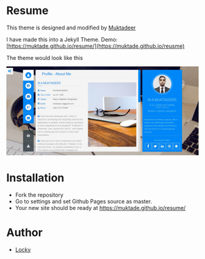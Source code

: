 # Resume

This theme is designed and modified by [Muktadeer](https://github.com/muktade)

I have made this into a Jekyll Theme. Demo: [https://muktade.github.io/resume/](https://muktade.github.io/reusme)

The theme would look like this 

![Demo](/images/demo.png)


# Installation

- Fork the repository
- Go to settings and set Github Pages source as master.
- Your new site should be ready at https://muktade.github.io/resume/


# Author

- [Locky](https://github.com/muktade)
